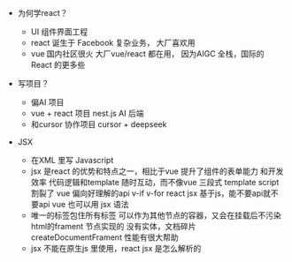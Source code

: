 - 为何学react？
  - UI 组件界面工程
  - react 诞生于 Facebook 复杂业务， 大厂喜欢用
  - vue 国内社区很火 大厂vue/react 都在用， 因为AIGC 全栈，国际的React 的更多些


- 写项目？
  - 偏AI 项目
  - vue + react 项目 nest.js AI 后端
  - 和cursor 协作项目 cursor + deepseek

- JSX
  - 在XML 里写 Javascript 
  - jsx 是react 的优势和特点之一，相比于vue 提升了组件的表单能力 和开发效率
    代码逻辑和template 随时互动，而不像vue 三段式 template script 割裂了
    vue 偏向好理解的api v-if v-for react jsx 基于js，能不要api就不要api
    vue 也可以用 jsx 语法
  - 唯一的标签包住所有标签 可以作为其他节点的容器，又会在挂载后不污染html的frament 节点实现的
    没有实体，文档碎片 createDocumentFrament
    性能有很大帮助
  - jsx 不能在原生js 里使用，react jsx 是怎么解析的